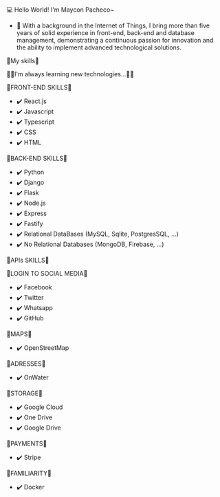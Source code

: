 💻 Hello World! I'm Maycon Pacheco~

- 👋 With a background in the Internet of Things, I bring more than five years of solid experience in front-end, back-end and database management, demonstrating a continuous passion for innovation and the ability to implement advanced technological solutions.


🔧My skills🔧

🧑‍🎓I'm always learning new technologies...🧑‍💻

📖FRONT-END SKILLS📖

- ✔️ React.js
- ✔️ Javascript
- ✔️ Typescript
- ✔️ CSS
- ✔️ HTML 

📖BACK-END SKILLS📖

- ✔️ Python
- ✔️ Django
- ✔️ Flask
- ✔️ Node.js
- ✔️ Express
- ✔️ Fastify
- ✔️ Relational DataBases (MySQL, Sqlite, PostgresSQL, ...)
- ✔️ No Relational Databases (MongoDB, Firebase, ...)


📖APIs SKILLS📖

🔵LOGIN TO SOCIAL MEDIA🔵

- ✔️ Facebook
- ✔️ Twitter
- ✔️ Whatsapp
- ✔️ GitHub


🔵MAPS🔵

- ✔️ OpenStreetMap


🔵ADRESSES🔵

- ✔️ OnWater


🔵STORAGE🔵

- ✔️ Google Cloud
- ✔️ One Drive
- ✔️ Google Drive


🔵PAYMENTS🔵

- ✔️ Stripe


🔵FAMILIARITY🔵

- ✔️ Docker



